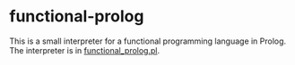 # functional-prolog
This is a small interpreter for a functional programming language in Prolog. The interpreter is in [functional_prolog.pl](https://github.com/jarble/functional-prolog/blob/master/functional_prolog.pl).
